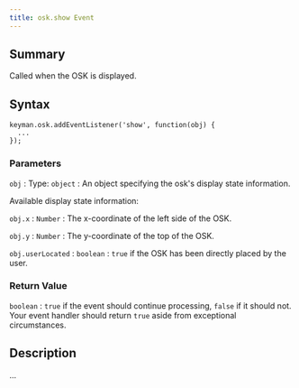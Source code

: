 ```yaml
---
title: osk.show Event
---
```

  
## Summary

Called when the OSK is displayed.

## Syntax

```
keyman.osk.addEventListener('show', function(obj) {
  ...
});
```

### Parameters

`obj`
:   Type: `object`
:   An object specifying the osk's display state information.

Available display state information:



`obj.x`
:   `Number`
:   The x-coordinate of the left side of the OSK.

`obj.y`
:   `Number`
:   The y-coordinate of the top of the OSK.

`obj.userLocated`
:   `boolean`
:   `true` if the OSK has been directly placed by the user.



### Return Value

`boolean`
:   `true` if the event should continue processing, `false` if it should
    not. Your event handler should return `true` aside from exceptional
    circumstances.

## Description

...
